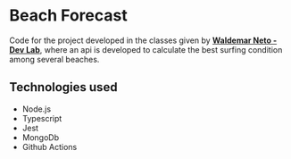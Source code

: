 # Beach Forecast

Code for the project developed in the classes given by **[Waldemar Neto - Dev Lab](https://youtube.com/playlist?list=PLz_YTBuxtxt6_Zf1h-qzNsvVt46H8ziKh)**, where an api is developed to calculate the best surfing condition among several beaches. 

## Technologies used

- Node.js
- Typescript
- Jest
- MongoDb
- Github Actions

